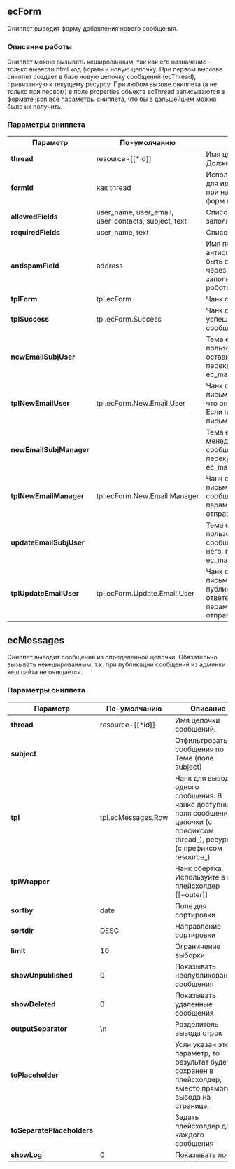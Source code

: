 ## ecForm
Сниппет выводит форму добавления нового сообщения.

### Описание работы
Сниппет можно вызывать кешированным, так как его назначение - только вывести html код формы и новую цепочку.
При первом высозве сниппет создает в базе новую цепочку сообщений (ecThread), привязанную к текущему ресурсу.
При любом вызове сниппета (а не только при первом) в поле properties объекта ecThread записываются в формате json все параметры сниппета, что бы в дальшейшем можно было их получить.

### Параметры сниппета
Параметр  | По-умолчанию  | Описание
------------- | ------------- | -------------
**thread** | resource-[[*id]] | Имя цепочки сообщений. Должно быть уникальным.
**formId** | как thread | Используется на фронтенд для идентификации формы при наличии нескольких форм на одной странице.
**allowedFields** | user_name, user_email, user_contacts, subject, text | Список разрешенных для заполнения полей в форме.
**requiredFields** | user_name, text | Список обязательных полей.
**antispamField** | address | Имя поля, используемого как антиспам. Это поле должно быть скрыто от пользователя через css, и он его не заполнит. В то время, как роботы будут его заполнять.
**tplForm** | tpl.ecForm | Чанк с формой
**tplSuccess** | tpl.ecForm.Success | Чанк с сообщением об успешной отправке сообщения.
**newEmailSubjUser** |  | Тема email письма пользователю о том, что он оставил сообщение, перекрывает настройку ec_mail_new_subject_user
**tplNewEmailUser** | tpl.ecForm.New.Email.User | Чанк с шаблоном email письма пользователя о том, что он оставил сообщение. Если параметр пуст - письмо отправлено не будет.
**newEmailSubjManager** |  | Тема email письма менеджеру о новом сообщении на сайте, перекрывает настройку ec_mail_new_subject_manager
**tplNewEmailManager** | tpl.ecForm.New.Email.Manager | Чанк с шаблоном email письма менеджеру о новом сообщении на сайте. Если параметр пуст - письмо отправлено не будет.
**updateEmailSubjUser** |  | Тема email письма пользователю о публикации сообщения или ответе на него, перекрывает настройку ec_mail_update_subject_user
**tplUpdateEmailUser** | tpl.ecForm.Update.Email.User | Чанк с шаблоном email письма пользователю о публикации сообщения или ответе на него. Если параметр пуст - письмо отправлено не будет.

## ecMessages
Сниппет выводит сообщения из определенной цепочки. Обязательно вызывать некешированным, т.к. при публикации сообщений из админки кеш сайта не очищается.

### Параметры сниппета
Параметр  | По-умолчанию  | Описание
------------- | ------------- | -------------
**thread** | resource-[[*id]] | Имя цепочки сообщений.
**subject** |  | Отфильтровать сообщения по Теме (поле subject)
**tpl** | tpl.ecMessages.Row | Чанк для вывода одного сообщения. В чанке доступны поля сообщения, цепочки (с префиксом thread_), ресурса (с префиксом resource_)
**tplWrapper** |  | Чанк обертка. Используйте в нем плейсхолдер [[+outer]]
**sortby** | date | Поле для сортировки
**sortdir** | DESC | Направление сортировки
**limit** | 10 | Ограничение выборки
**showUnpublished** | 0 | Показывать неопубликованные сообщения
**showDeleted** | 0 | Показывать удаленные сообщения
**outputSeparator** | \n | Разделитель вывода строк
**toPlaceholder** |  | Усли указан этот параметр, то результат будет сохранен в плейсхолдер, вместо прямого вывода на странице.
**toSeparatePlaceholders** |  | Задать плейсхолдер для каждого сообщения
**showLog** | 0 | Показывать лог
